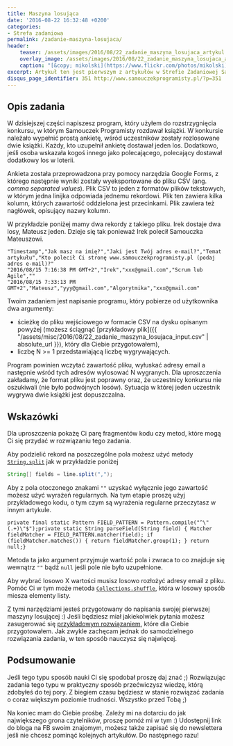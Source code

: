 ```yaml
---
title: Maszyna losująca
date: '2016-08-22 16:32:48 +0200'
categories:
- Strefa zadaniowa
permalink: /zadanie-maszyna-losujaca/
header:
    teaser: /assets/images/2016/08/22_zadanie_maszyna_losujaca_artykul.jpg
    overlay_image: /assets/images/2016/08/22_zadanie_maszyna_losujaca_artykul.jpg
    caption: "[&copy; mikolski](https://www.flickr.com/photos/mikolski)"
excerpt: Artykuł ten jest pierwszym z artykułów w Strefie Zadaniowej Samouka. Programowania najlepiej jest się uczyć na przykładach, ten artykuł opisuje właśnie jeden z takich przykładów. Specyfikuje dokładnie sposób zachowania prostego programu i przedstawia jego przykładowe rozwiązanie. Zapraszam do lektury.
disqus_page_identifier: 351 http://www.samouczekprogramisty.pl/?p=351
---
```


## Opis zadania

W dzisiejszej części napiszesz program, który użyłem do rozstrzygnięcia konkursu, w którym Samouczek Programisty rozdawał książki. W konkursie należało wypełnić prostą ankietę, wśród uczestników zostały rozlosowane dwie książki. Każdy, kto uzupełnił ankietę dostawał jeden los. Dodatkowo, jeśli osoba wskazała kogoś innego jako polecającego, polecający dostawał dodatkowy los w loterii.

Ankieta została przeprowadzona przy pomocy narzędzia Google Forms, z którego następnie wyniki zostały wyeksportowane do pliku CSV (ang. _comma separated values_). Plik CSV to jeden z formatów plików tekstowych, w którym jedna linijka odpowiada jednemu rekordowi. Plik ten zawiera kilka kolumn, których zawartość oddzielona jest przecinkami. Plik zawiera też nagłówek, opisujący nazwy kolumn.

W przykładzie poniżej mamy dwa rekordy z takiego pliku. Irek dostaje dwa losy, Mateusz jeden. Dzieje się tak ponieważ Irek polecił Samouczka Mateuszowi.

    "Timestamp","Jak masz na imię?","Jaki jest Twój adres e-mail?","Temat artykułu","Kto polecił Ci stronę www.samouczekprogramisty.pl (podaj adres e-mail)?"
    "2016/08/15 7:16:38 PM GMT+2","Irek","xxx@gmail.com","Scrum lub Agile",""
    "2016/08/15 7:33:13 PM GMT+2","Mateusz","yyy@gmail.com","Algorytmika","xxx@gmail.com"

Twoim zadaniem jest napisanie programu, który pobierze od użytkownika dwa argumenty:
- ścieżkę do pliku wejściowego w formacie CSV na dysku opisanym powyżej (możesz ściągnąć [przykładowy plik]({{ "/assets/misc/2016/08/22_zadanie_maszyna_losujaca_input.csv" | absolute_url }}), który dla Ciebie przygotowałem),
- liczbę N \>= 1 przedstawiającą liczbę wygrywających.

Program powinien wczytać zawartość pliku, wyłuskać adresy email a następnie wśród tych adresów wylosować N wygranych. Dla uproszczenia zakładamy, że format pliku jest poprawny oraz, że uczestnicy konkursu nie oszukiwali (nie było podwójnych losów). Sytuacja w której jeden uczestnik wygrywa dwie książki jest dopuszczalna.

## Wskazówki

Dla uproszczenia pokażę Ci parę fragmentów kodu czy metod, które mogą Ci się przydać w rozwiązaniu tego zadania.

Aby podzielić rekord na poszczególne pola możesz użyć metody [`String.split`](https://docs.oracle.com/javase/8/docs/api/java/lang/String.html#split-java.lang.String-) jak w przykładzie poniżej

```java
String[] fields = line.split(",");
```

Aby z pola otoczonego znakami `""` uzyskać wyłącznie jego zawartość możesz użyć wyrażeń regularnych. Na tym etapie proszę użyj przykładowego kodu, o tym czym są wyrażenia regularne przeczytasz w innym artykule.

    private final static Pattern FIELD_PATTERN = Pattern.compile("^\"(.+)\"$");private static String parseField(String field) { Matcher fieldMatcher = FIELD_PATTERN.matcher(field); if (fieldMatcher.matches()) { return fieldMatcher.group(1); } return null;}

Metoda ta jako argument przyjmuje wartość pola i zwraca to co znajduje się wewnątrz `""` bądź `null` jeśli pole nie było uzupełnione.

Aby wybrać losowo X wartości musisz losowo rozłożyć adresy email z pliku. Pomóc Ci w tym może metoda [`Collections.shuffle`](https://docs.oracle.com/javase/8/docs/api/java/util/Collections.html#shuffle-java.util.List-), która w losowy sposób miesza elementy listy.

Z tymi narzędziami jesteś przygotowany do napisania swojej pierwszej maszyny losującej :) Jeśli będziesz miał jakiekolwiek pytania możesz zasugerować się [przykładowym rozwiązaniem](https://github.com/SamouczekProgramisty/StrefaZadaniowaSamouka/tree/master/01_lottery_machine/src/main/java/pl/samouczekprogramisty/szs/LotteryMachine.java), które dla Ciebie przygotowałem. Jak zwykle zachęcam jednak do samodzielnego rozwiązania zadania, w ten sposób nauczysz się najwięcej.

## Podsumowanie

Jeśli tego typu sposób nauki Ci się spodobał proszę daj znać ;) Rozwiązując zadania tego typu w praktyczny sposób przećwiczysz wiedzę, którą zdobyłeś do tej pory. Z biegiem czasu będziesz w stanie rozwiązać zadania o coraz większym poziomie trudności. Wszystko przed Tobą ;)

Na koniec mam do Ciebie prośbę. Zależy mi na dotarciu do jak największego grona czytelników, proszę pomóż mi w tym :) Udostępnij link do bloga na FB swoim znajomym, możesz także zapisać się do newslettera jeśli nie chcesz pominąć kolejnych artykułów. Do następnego razu!
